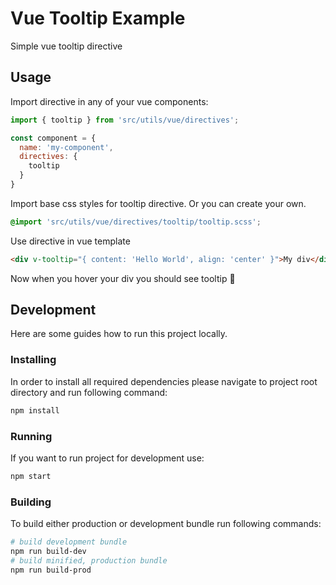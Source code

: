 # Vue Tooltip Example
Simple vue tooltip directive

## Usage
Import directive in any of your vue components:
```js
import { tooltip } from 'src/utils/vue/directives';

const component = {
  name: 'my-component',
  directives: {
    tooltip
  }
}
```
Import base css styles for tooltip directive. Or you can create your own.
```scss
@import 'src/utils/vue/directives/tooltip/tooltip.scss';
```
Use directive in vue template
```html
<div v-tooltip="{ content: 'Hello World', align: 'center' }">My div</div>
```
Now when you hover your div you should see tooltip 💬

## Development
Here are some guides how to run this project locally.

### Installing
In order to install all required dependencies please navigate to project root directory and run following command:
```bash
npm install
```

### Running
If you want to run project for development use:
```bash
npm start
```

### Building
To build either production or development bundle run following commands:
```bash
# build development bundle
npm run build-dev
# build minified, production bundle
npm run build-prod
```